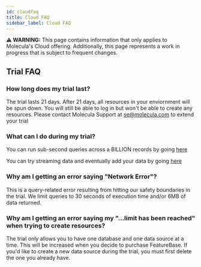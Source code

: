 ```yaml
---
id: cloudfaq
title: Cloud FAQ
sidebar_label: Cloud FAQ
---
```


 **⚠ WARNING:** This page contains information that only applies to Molecula's Cloud offering. Additionally, this page represents a work in progress that is subject to frequent changes. 

## Trial FAQ

### How long does my trial last?

The trial lasts 21 days. After 21 days, all resources in your enviornment will be spun down. You will still be able to log in but won't be able to create any resources. Please contact Molecula Support at [se@molecula.com](mailto:se@molecula.com) to extend your trial

### What can I do during my trial?

You can run sub-second queries across a BILLION records by going [here](/quick-start-guide/cloud)

You can try streaming data and eventually add your data by going [here](/data-ingestion/cloud/streaming/tutorials/cloudquickstart)

### Why am I getting an error saying "Network Error"?

This is a query-related error resulting from hitting our safety boundaries in the trial. We limit queries to 30 seconds of execution time and/or 6MB of data returned.

### Why am I getting an error saying my "...limit has been reached" when trying to create resources?

The trial only allows you to have one database and one data source at a time. This will be increased when you decide to purchase FeatureBase. If you'd like to create a new data source during the trial, you must first delete the one you already have.



